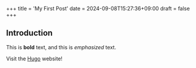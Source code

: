 +++
title = 'My First Post'
date = 2024-09-08T15:27:36+09:00
draft = false
+++

## Introduction

This is **bold** text, and this is _emphasized_ text.

Visit the [Hugo](https://gohugo.io) website!
